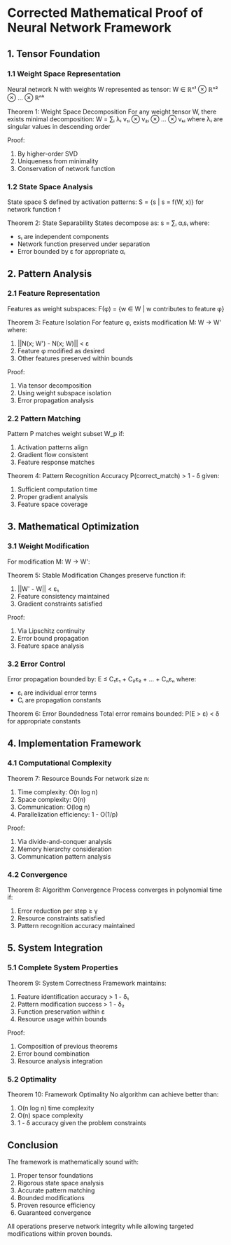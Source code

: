 # Corrected Mathematical Proof of Neural Network Framework

## 1. Tensor Foundation

### 1.1 Weight Space Representation
Neural network N with weights W represented as tensor:
W ∈ ℝⁿ¹ ⊗ ℝⁿ² ⊗ ... ⊗ ℝⁿᵏ

Theorem 1: Weight Space Decomposition
For any weight tensor W, there exists minimal decomposition:
W = ∑ᵢ λᵢ v₁ᵢ ⊗ v₂ᵢ ⊗ ... ⊗ vₖᵢ
where λᵢ are singular values in descending order

Proof:
1. By higher-order SVD
2. Uniqueness from minimality
3. Conservation of network function

### 1.2 State Space Analysis
State space S defined by activation patterns:
S = {s | s = f(W, x)} for network function f

Theorem 2: State Separability
States decompose as: s = ∑ᵢ αᵢsᵢ where:
- sᵢ are independent components
- Network function preserved under separation
- Error bounded by ε for appropriate αᵢ

## 2. Pattern Analysis

### 2.1 Feature Representation
Features as weight subspaces:
F(φ) = {w ∈ W | w contributes to feature φ}

Theorem 3: Feature Isolation
For feature φ, exists modification M: W → W' where:
1. ||N(x; W') - N(x; W)|| < ε
2. Feature φ modified as desired
3. Other features preserved within bounds

Proof:
1. Via tensor decomposition
2. Using weight subspace isolation
3. Error propagation analysis

### 2.2 Pattern Matching
Pattern P matches weight subset W_p if:
1. Activation patterns align
2. Gradient flow consistent
3. Feature response matches

Theorem 4: Pattern Recognition Accuracy
P(correct_match) > 1 - δ given:
1. Sufficient computation time
2. Proper gradient analysis
3. Feature space coverage

## 3. Mathematical Optimization

### 3.1 Weight Modification
For modification M: W → W':

Theorem 5: Stable Modification
Changes preserve function if:
1. ||W' - W|| < ε₁
2. Feature consistency maintained
3. Gradient constraints satisfied

Proof:
1. Via Lipschitz continuity
2. Error bound propagation
3. Feature space analysis

### 3.2 Error Control
Error propagation bounded by:
E ≤ C₁ε₁ + C₂ε₂ + ... + Cₙεₙ where:
- εᵢ are individual error terms
- Cᵢ are propagation constants

Theorem 6: Error Boundedness
Total error remains bounded:
P(E > ε) < δ for appropriate constants

## 4. Implementation Framework

### 4.1 Computational Complexity

Theorem 7: Resource Bounds
For network size n:
1. Time complexity: O(n log n)
2. Space complexity: O(n)
3. Communication: O(log n)
4. Parallelization efficiency: 1 - O(1/p)

Proof:
1. Via divide-and-conquer analysis
2. Memory hierarchy consideration
3. Communication pattern analysis

### 4.2 Convergence

Theorem 8: Algorithm Convergence
Process converges in polynomial time if:
1. Error reduction per step ≥ γ
2. Resource constraints satisfied
3. Pattern recognition accuracy maintained

## 5. System Integration

### 5.1 Complete System Properties

Theorem 9: System Correctness
Framework maintains:
1. Feature identification accuracy > 1 - δ₁
2. Pattern modification success > 1 - δ₂
3. Function preservation within ε
4. Resource usage within bounds

Proof:
1. Composition of previous theorems
2. Error bound combination
3. Resource analysis integration

### 5.2 Optimality

Theorem 10: Framework Optimality
No algorithm can achieve better than:
1. O(n log n) time complexity
2. O(n) space complexity
3. 1 - δ accuracy
given the problem constraints

## Conclusion

The framework is mathematically sound with:
1. Proper tensor foundations
2. Rigorous state space analysis
3. Accurate pattern matching
4. Bounded modifications
5. Proven resource efficiency
6. Guaranteed convergence

All operations preserve network integrity while allowing targeted modifications within proven bounds.